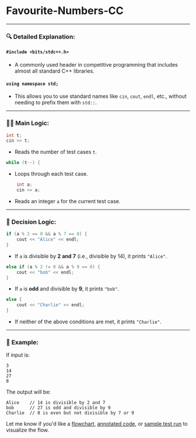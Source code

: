 ﻿# Favourite-Numbers-CC


---

### 🔍 **Detailed Explanation:**

#### `#include <bits/stdc++.h>`

* A commonly used header in competitive programming that includes almost all standard C++ libraries.

#### `using namespace std;`

* This allows you to use standard names like `cin`, `cout`, `endl`, etc., without needing to prefix them with `std::`.

---

### 👨‍💻 **Main Logic:**

```cpp
int t;
cin >> t;
```

* Reads the number of test cases `t`.

```cpp
while (t--) {
```

* Loops through each test case.

```cpp
    int a;
    cin >> a;
```

* Reads an integer `a` for the current test case.

---

### 🧠 **Decision Logic:**

```cpp
if (a % 2 == 0 && a % 7 == 0) {
    cout << "Alice" << endl;
}
```

* If `a` is divisible by **2** **and** **7** (i.e., divisible by 14), it prints `"Alice"`.

```cpp
else if (a % 2 != 0 && a % 9 == 0) {
    cout << "bob" << endl;
}
```

* If `a` is **odd** and divisible by **9**, it prints `"bob"`.

```cpp
else {
    cout << "Charlie" << endl;
}
```

* If neither of the above conditions are met, it prints `"Charlie"`.

---

### 📌 **Example:**

If input is:

```
3
14
27
8
```

The output will be:

```
Alice    // 14 is divisible by 2 and 7
bob      // 27 is odd and divisible by 9
Charlie  // 8 is even but not divisible by 7 or 9
```

Let me know if you'd like a [flowchart](f), [annotated code](f), or [sample test run](f) to visualize the flow.

